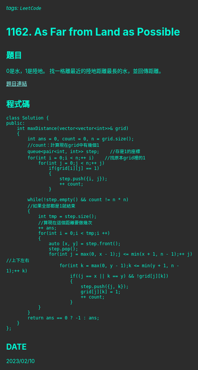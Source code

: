<style>
    /* 頁面整體設定 */
    html, body, .ui-content {
    background: #2C2C2C;
    color: #00FFD5;
}
    /* tag顏色設定 */
.markdown-body h6 {
    font-size: .85em;
    color: #A5FFE5;
    -webkit-animation: discolor 5s linear infinite,
                      glint 2s ease infinite;
          animation: discolor 5s linear infinite,
                      glint 2s ease infinite;
    /*animation: discolor 5s linear infinite,
               glint 2s ease infinite;*/
}   
    /* 設定右上角留言按鈕 */
#comment-app .open-comments {
    background: transparent;
}
.btn-default {
  background: transparent;
  border-color: #A5FFE599;
    -webkit-animation: discolor 5s linear infinite,
                      glint 2s ease infinite;
          animation: discolor 5s linear infinite,
                      glint 2s ease infinite;
}
.btn-default:hover {
  background: transparent;
}
.ui-comment-app .open-comments .btn.ui-open-comments {
  color: #A5FFE599;
}
.ui-comment-app .open-comments .btn.ui-open-comments:hover {
  color: #A5FFE5;
}
    /* 設置愛心、收藏、小鈴鐺按鈕 */
.community-button {
  color: #A5FFE580;
    -webkit-animation: discolor 5s linear infinite,
                      glint 2s ease infinite;
          animation: discolor 5s linear infinite,
                      glint 2s ease infinite;
}
.community-button:hover {
  color: #A5FFE5;
  background: transparent;
}
    /* 設定 code 模板 */
    .markdown-body code,
.markdown-body tt {
    background-color: #ffffff36;
}
.markdown-body .highlight pre,
.markdown-body pre {
    color: #ddd;
    background-color: #00000080;
}
.hljs-tag {
    color: #ddd;
}
.token.operator {
  background-color: transparent;
}
    /* h1, h2 樣式 */
.markdown-body h1,
.markdown-body h2 {
    border-bottom-color: #ffffff80;
    text-shadow: 3px 3px 3px #009B67;
}

    /* 設定小目錄的背景顏色 */
.ui-toc-dropdown {
    background-color: #2C2C2C;
}
    /* 設定行動裝置中，小目錄按鈕 */
.ui-toc-label.btn {
    background: linear-gradient(180deg, #2BE8CF60 0%, #2B83E860 100%);
    color: #ffffff90;
}
.ui-toc-label.btn:hover {
    background: linear-gradient(180deg, #2BE8CF90 0%, #2B83E890 100%);
    color: #ffffff;
}
    /* 設定小目錄內連結 */
.ui-toc-dropdown .nav>li>a,
.toc-menu>a {
    color: #D4F9FF;
    font-weight: bold;
}
.ui-toc-dropdown .nav>li>a:focus,
.ui-toc-dropdown .nav>li>a:hover {
    color: #00FFD5;
    border-left: 1px solid #00FFD5;
}

.ui-toc-dropdown .nav>.active:focus>a,
.ui-toc-dropdown .nav>.active:hover>a,
.ui-toc-dropdown .nav>.active>a {
    color: #00FFD5;
    border-left: 1px solid #00FFD5;
/*     -webkit-animation: discolor 5s linear infinite,
                        glint 2s ease infinite;
            animation: discolor 5s linear infinite,
                        glint 2s ease infinite; */
}

.toc-menu>a:focus,
.toc-menu>a:hover {
    color: #00FFD5;
}
    /* 回到最上面的按鈕 */
.markdown-body a > .fa-chevron-up {
    position: fixed;
    bottom: 20px;
    right: 20px;
    padding: 4px;
    border-radius: 4px;
    color: #fff;
    background: linear-gradient(180deg, #2BE8CF60 0%, #2B83E860 100%);
}
.markdown-body a:hover > .fa {
    background: linear-gradient(180deg, #2BE8CF95 0%, #2B83E895 100%);
    -webkit-animation: discolor 5s linear infinite,
                        glint 2s ease infinite;
            animation: discolor 5s linear infinite,
                        glint 2s ease infinite;
}
    /* 右邊滾動軸 */
::-webkit-scrollbar {
    width: 10px;
}
::-webkit-scrollbar-track {
    background: transparent;
}
::-webkit-scrollbar-thumb {
    background: linear-gradient(180deg, #2BE8CF60 0%, #2B83E860 100%);
    border-radius: 3px;
}
::-webkit-scrollbar-thumb:hover {
    background: linear-gradient(180deg, #2BE8CF95 0%, #2B83E895 100%);
}
    /* 設定連結 */
a,
.open-files-container li.selected a {
    color: #89FFF8;
    
}
a:hover,
.open-files-container li.selected a:hover {
    color: #89FFF8;
}
    /* 上面的名字顏色修改 */
.text-gray-900 {
    --tw-text-opacity: 1;
    color: #95FFFF;
    animation: discolor 5s linear infinite,
               glint 2s ease infinite;
}

/* 下面的名字顏色修改 */
/* 這個會修改到最下面的HackMD 但不會閃爍*/   
.footer a {
    color: #95FFFF;
}
.text-black-brand {
    --tw-text-opacity: 1;
    animation: discolor 5s linear infinite,
               glint 2s ease infinite;
}
/* 動畫 */
@keyframes discolor {
    0%, 100% {filter: hue-rotate(0);}
    50% {filter: hue-rotate(180deg);}
}
</style>

###### tags: `LeetCode`
# 1162. As Far from Land as Possible

## 題目
0是水，1是陸地。
找一格離最近的陸地距離最長的水，並回傳距離。


<a href = "https://leetcode.com/problems/as-far-from-land-as-possible/description/"><i class="	fa fa-bug"></i> 題目連結</a>

## 程式碼

```cpp=
class Solution {
public:
    int maxDistance(vector<vector<int>>& grid) 
    {
        int ans = 0, count = 0, n = grid.size();
        //count：計算現在grid中有幾個1
        queue<pair<int, int>> step;    //存是1的座標
        for(int i = 0;i < n;++ i)    //找原本grid裡的1
            for(int j = 0;j < n;++ j)
                if(grid[i][j] == 1)
                {
                    step.push({i, j});
                    ++ count;
                }

        while(!step.empty() && count != n * n)
        //如果全部都是1就結束
        {
            int tmp = step.size();    
            //算現在這個距離要做幾次
            ++ ans;
            for(int i = 0;i < tmp;i ++)
            {
                auto [x, y] = step.front();
                step.pop();
                for(int j = max(0, x - 1);j <= min(x + 1, n - 1);++ j)    //上下左右
                    for(int k = max(0, y - 1);k <= min(y + 1, n - 1);++ k)
                        if((j == x || k == y) && !grid[j][k])
                        {
                            step.push({j, k});
                            grid[j][k] = 1;
                            ++ count;
                        }
            }
        } 
        return ans == 0 ? -1 : ans;
    }
};
```
## DATE

2023/02/10
